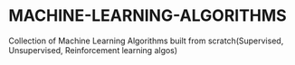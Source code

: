 # MACHINE-LEARNING-ALGORITHMS
Collection of Machine Learning Algorithms built from scratch(Supervised, Unsupervised, Reinforcement learning algos)
